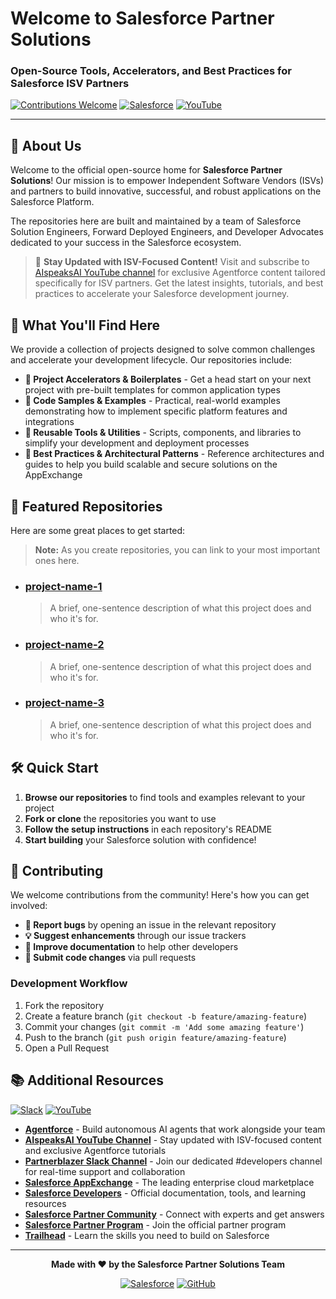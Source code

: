 # Welcome to Salesforce Partner Solutions


### Open-Source Tools, Accelerators, and Best Practices for Salesforce ISV Partners

[![Contributions Welcome](https://img.shields.io/badge/contributions-welcome-brightgreen.svg?style=flat)](#-contributing)
[![Salesforce](https://img.shields.io/badge/Salesforce-00A1E0?style=flat&logo=salesforce&logoColor=white)](https://developer.salesforce.com/)
[![YouTube](https://img.shields.io/badge/YouTube-FF0000?style=flat&logo=youtube&logoColor=white)](https://www.youtube.com/@AIspeaksAI)

---

## 👋 About Us

Welcome to the official open-source home for **Salesforce Partner Solutions**! Our mission is to empower Independent Software Vendors (ISVs) and partners to build innovative, successful, and robust applications on the Salesforce Platform.

The repositories here are built and maintained by a team of Salesforce Solution Engineers, Forward Deployed Engineers, and Developer Advocates dedicated to your success in the Salesforce ecosystem.

> 🎥 **Stay Updated with ISV-Focused Content!** Visit and subscribe to [AIspeaksAI YouTube channel](https://www.youtube.com/@AIspeaksAI) for exclusive Agentforce content tailored specifically for ISV partners. Get the latest insights, tutorials, and best practices to accelerate your Salesforce development journey.

## 🔎 What You'll Find Here

We provide a collection of projects designed to solve common challenges and accelerate your development lifecycle. Our repositories include:

* **🚀 Project Accelerators & Boilerplates** - Get a head start on your next project with pre-built templates for common application types
* **🧩 Code Samples & Examples** - Practical, real-world examples demonstrating how to implement specific platform features and integrations
* **🔧 Reusable Tools & Utilities** - Scripts, components, and libraries to simplify your development and deployment processes
* **📘 Best Practices & Architectural Patterns** - Reference architectures and guides to help you build scalable and secure solutions on the AppExchange

## 🚀 Featured Repositories

Here are some great places to get started:

> **Note:** As you create repositories, you can link to your most important ones here.

* ### [project-name-1](https://github.com/sf-partner-solutions/project-name-1)
    > A brief, one-sentence description of what this project does and who it's for.

* ### [project-name-2](https://github.com/sf-partner-solutions/project-name-2)
    > A brief, one-sentence description of what this project does and who it's for.

* ### [project-name-3](https://github.com/sf-partner-solutions/project-name-3)
    > A brief, one-sentence description of what this project does and who it's for.

## 🛠️ Quick Start

1. **Browse our repositories** to find tools and examples relevant to your project
2. **Fork or clone** the repositories you want to use
3. **Follow the setup instructions** in each repository's README
4. **Start building** your Salesforce solution with confidence!

## 🤝 Contributing

We welcome contributions from the community! Here's how you can get involved:

* **🐛 Report bugs** by opening an issue in the relevant repository
* **💡 Suggest enhancements** through our issue trackers
* **📝 Improve documentation** to help other developers
* **🔧 Submit code changes** via pull requests


### Development Workflow

1. Fork the repository
2. Create a feature branch (`git checkout -b feature/amazing-feature`)
3. Commit your changes (`git commit -m 'Add some amazing feature'`)
4. Push to the branch (`git push origin feature/amazing-feature`)
5. Open a Pull Request

## 📚 Additional Resources

[![Slack](https://img.shields.io/badge/Slack-4A154B?style=for-the-badge&logo=slack&logoColor=white)](https://partnerblazer.splashthat.com/)
[![YouTube](https://img.shields.io/badge/YouTube-FF0000?style=for-the-badge&logo=youtube&logoColor=white)](https://www.youtube.com/@AIspeaksAI)

* **[Agentforce](https://www.salesforce.com/agentforce/)** - Build autonomous AI agents that work alongside your team
* **[AIspeaksAI YouTube Channel](https://www.youtube.com/@AIspeaksAI)** - Stay updated with ISV-focused content and exclusive Agentforce tutorials
* **[Partnerblazer Slack Channel](https://partnerblazer.splashthat.com/)** - Join our dedicated #developers channel for real-time support and collaboration
* **[Salesforce AppExchange](https://appexchange.salesforce.com/)** - The leading enterprise cloud marketplace
* **[Salesforce Developers](https://developer.salesforce.com/)** - Official documentation, tools, and learning resources
* **[Salesforce Partner Community](https://partners.salesforce.com/)** - Connect with experts and get answers
* **[Salesforce Partner Program](https://partners.salesforce.com/)** - Join the official partner program
* **[Trailhead](https://trailhead.salesforce.com/)** - Learn the skills you need to build on Salesforce



---

<div align="center">

**Made with ❤️ by the Salesforce Partner Solutions Team**

[![Salesforce](https://img.shields.io/badge/Salesforce-00A1E0?style=for-the-badge&logo=salesforce&logoColor=white)](https://developer.salesforce.com/)
[![GitHub](https://img.shields.io/badge/GitHub-100000?style=for-the-badge&logo=github&logoColor=white)](https://github.com/sf-partner-solutions)

</div>
